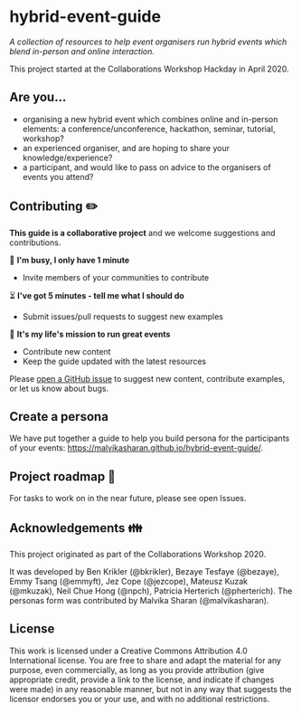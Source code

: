 # hybrid-event-guide

_A collection of resources to help event organisers run hybrid events which blend in-person and online interaction._

This project started at the Collaborations Workshop Hackday in April 2020.

## Are you... 
 
- organising a new hybrid event which combines online and in-person elements: a conference/unconference, hackathon, seminar, tutorial, workshop?
- an experienced organiser, and are hoping to share your knowledge/experience?
- a participant, and would like to pass on advice to the organisers of events you attend?

## Contributing :pencil2:

**This guide is a collaborative project** and we welcome suggestions and contributions. 

:running: **I'm busy, I only have 1 minute**
- Invite members of your communities to contribute

:hourglass_flowing_sand: **I've got 5 minutes - tell me what I should do**
- Submit issues/pull requests to suggest new examples

:tada: **It's my life's mission to run great events**
- Contribute new content
- Keep the guide updated with the latest resources

Please [open a GitHub issue](https://github.com/softwaresaved/hybrid-event-guide/issues) to suggest new content, contribute examples, or let us know about bugs.

## Create a persona

We have put together a guide to help you build persona for the participants of your events: https://malvikasharan.github.io/hybrid-event-guide/.

## Project roadmap :checkered_flag:
For tasks to work on in the near future, please see open Issues. 

## Acknowledgements :family:

This project originated as part of the Collaborations Workshop 2020.

It was developed by Ben Krikler (@bkrikler), Bezaye Tesfaye (@bezaye), Emmy Tsang (@emmyft), Jez Cope (@jezcope), Mateusz Kuzak (@mkuzak), Neil Chue Hong (@npch), Patricia Herterich (@pherterich). The personas form was contributed by Malvika Sharan (@malvikasharan).

## License 

This work is licensed under a Creative Commons Attribution 4.0 International license. You are free to share and adapt the material for any purpose, even commercially, as long as you provide attribution (give appropriate credit, provide a link to the license, and indicate if changes were made) in any reasonable manner, but not in any way that suggests the licensor endorses you or your use, and with no additional restrictions.

